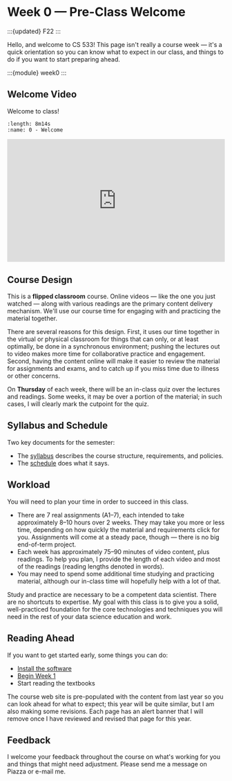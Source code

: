 # Week 0 — Pre-Class Welcome

:::{updated} F22
:::

Hello, and welcome to CS 533!  This page isn't really a course week — it's a quick orientation so
you can know what to expect in our class, and things to do if you want to start preparing ahead.

:::{module} week0
:::

## Welcome Video

Welcome to class!

```{video}
:length: 8m14s
:name: 0 - Welcome
```

<div style="position: relative; padding-top: 56.25%;"><iframe src="https://iframe.mediadelivery.net/embed/114107/ba755d8f-2294-4cf8-8611-efe0dc4355d1?autoplay=false&preload=false" loading="lazy" style="border: none; position: absolute; top: 0; height: 100%; width: 100%;" allow="accelerometer; gyroscope; autoplay; encrypted-media; picture-in-picture;" allowfullscreen="true"></iframe></div>

## Course Design

This is a **flipped classroom** course.  Online videos — like the one you just watched — along with
various readings are the primary content delivery mechanism.  We'll use our course time for engaging
with and practicing the material together.

There are several reasons for this design.  First, it uses our time together in
the virtual or physical classroom for things that can only, or at least
optimally, be done in a synchronous environment; pushing the lectures out to
video makes more time for collaborative practice and engagement.  Second, having
the content online will make it easier to review the material for assignments
and exams, and to catch up if you miss time due to illness or other concerns.

On **Thursday** of each week, there will be an in-class quiz over the lectures and readings.  Some
weeks, it may be over a portion of the material; in such cases, I will clearly mark the cutpoint for
the quiz.

## Syllabus and Schedule

Two key documents for the semester:

- The [syllabus](../../syllabus/index) describes the course structure, requirements, and policies.
- The [schedule](../../schedule) does what it says.

## Workload

You will need to plan your time in order to succeed in this class.

- There are 7 real assignments (A1–7), each intended to take approximately 8–10 hours over 2 weeks.
  They may take you more or less time, depending on how quickly the material and requirements click
  for you.  Assignments will come at a steady pace, though — there is no big end-of-term project.
- Each week has approximately 75–90 minutes of video content, plus readings.  To help you plan, I
  provide the length of each video and most of the readings (reading lengths denoted in words).
- You may need to spend some additional time studying and practicing material, although our in-class
  time will hopefully help with a lot of that.

Study and practice are necessary to be a competent data scientist.  There are no shortcuts to
expertise.  My goal with this class is to give you a solid, well-practiced foundation for the core
technologies and techniques you will need in the rest of your data science education and work.

## Reading Ahead

If you want to get started early, some things you can do:

- [Install the software](../../resources/software.md)
- [Begin Week 1](../week1/index.md)
- Start reading the textbooks

The course web site is pre-populated with the content from last year so you can
look ahead for what to expect; this year will be quite similar, but I am also
making some revisions.  Each page has an alert banner that I will remove once I
have reviewed and revised that page for this year.

## Feedback

I welcome your feedback throughout the course on what's working for you and things that might need
adjustment.  Please send me a message on Piazza or e-mail me.

